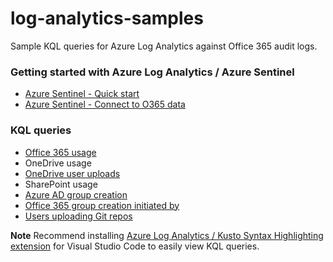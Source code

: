 # log-analytics-samples
Sample KQL queries for Azure Log Analytics against Office 365 audit logs.

### Getting started with Azure Log Analytics / Azure Sentinel
- [Azure Sentinel - Quick start](https://docs.microsoft.com/en-us/azure/sentinel/quickstart-onboard)
- [Azure Sentinel - Connect to O365 data](https://docs.microsoft.com/en-us/azure/sentinel/connect-office-365)

### KQL queries
- [Office 365 usage](.\Queries\Office365Usage.kql)
- OneDrive usage
- [OneDrive user uploads](.\Queries\OneDriveUserUploads.kql)
- SharePoint usage
- [Azure AD group creation](.\Queries\AzureADGroupCreation.kql)
- [Office 365 group creation initiated by](.\Queries\Office365GroupCreationInitiatedBy.kql)
- [Users uploading Git repos](.\Queries\UsersUploadGitRepo.kql)

**Note** Recommend installing [Azure Log Analytics / Kusto Syntax Highlighting extension](
https://marketplace.visualstudio.com/items?itemName=josin.kusto-syntax-highlighting) for Visual Studio Code to easily view KQL queries.